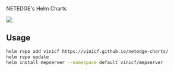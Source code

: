 NETEDGE's Helm Charts

[![](https://github.com/vinicf/charts/workflows/Release%20Charts/badge.svg?branch=main)](https://github.com/vinicf/charts/actions)

## Usage

```bash
helm repo add vinicf https://vinicf.github.io/netedge-charts/
helm repo update
helm install mepserver --namespace default vinicf/mepserver
```
